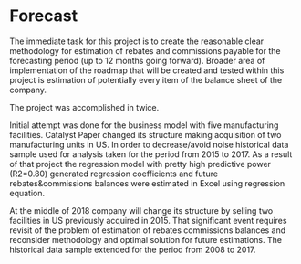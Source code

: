 # Forecast

The immediate task for this project is to create the reasonable clear methodology for estimation of rebates and commissions payable for the forecasting period (up to 12 months going forward).
Broader area of implementation of the roadmap that will be created and tested within this project is estimation of potentially every item of the balance sheet of the company.

The project was accomplished in twice.

Initial attempt was done for the business model with five manufacturing facilities. Catalyst Paper changed its structure making acquisition of two manufacturing units in US. In order to decrease/avoid noise historical data sample used for analysis taken for the period from 2015 to 2017. As a result of that project the regression model with pretty high predictive power (R2=0.80) generated regression coefficients and future rebates&commissions balances were estimated in Excel using regression equation.

At the middle of 2018 company will change its structure by selling two facilities in US previously acquired in 2015. That significant event requires revisit of the problem of estimation of rebates commissions balances and reconsider methodology and optimal solution for future estimations. The historical data sample extended for the period from 2008 to 2017.

